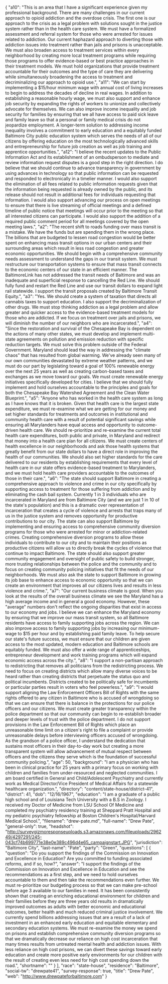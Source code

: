 {
  "a10": "This is an area that I have a significant experience given my professional background. There are many challenges in our current approach to opioid addiction and the overdose crisis. The first one is our approach to the crisis as a legal problem with  solutions sought in the justice system rather than in the health care system. We must have a formalized assessment and referral system for those who were arrested for issues related to addiction. Our current haphazard approach to diverting those with addiction issues into treatment rather than jails and prisons is unacceptable. We must also broaden access to treatment services within every neighborhood by creating more local treatment programs while requiring those programs to offer evidence-based or best practice approaches in their treatment models. We must hold organizations that provide treatment accountable for their outcomes and the type of care they are delivering while simultaneously broadening the access to treatment and decriminalizing our approach to opioid use.",
  "a11": "We can start by implementing a $15/hour minimum wage with annual cost of living increases to begin to address the decades of decline in real wages. In addition to establishing a reasonable hourly wage, we must also support and enhance job security by expanding the rights of workers to unionize and collectively advocate for themselves. We can also improve income inequality and job security for families by ensuring that we all have access to paid sick leave and family leave so that a personal or family medical crisis do not jeopardize employment. A longer-term solution to addressing income inequality involves a commitment to early education and a equitably funded Baltimore City public education system which serves the needs of all of our citizens by offering education on the most technologically advanced skills and entrepreneurship for future job creation as well as job training and apprentice opportunities.",
  "a12": "I believe the recent updates to the Public Information Act and its establishment of an ombudsperson to mediate and review information request disputes is a good step in the right direction. I do believe that we should continue to advance transparency in government by using advances in technology so that public information can be requested and responded to electronically in a timelier manner. I would also support the elimination of all fees related to public information requests given that the information being requested is already owned by the public, and its release should not result in additional fees for individuals requesting that information. I would also support advancing our process on open meetings to ensure that there is live streaming of official meetings and a defined timeline of public notice that meetings will occur prior to the meeting so that all interested citizens can participate. I would also support the addition of a required public comment period for all meetings covered by the open meeting laws.",
  "a2": "The recent shift to roads funding over mass transit is a mistake. We have the funds but are spending them in the wrong place. The billions that are budgeted to lessen road congestion would be better spent on enhancing mass transit options in our urban centers and their surrounding areas which result in less road congestion and greater economic opportunities. We should begin with a comprehensive community needs assessment to understand the gaps in our transit system. We must restructure our transportation systems to ensure that mass transit connects to the economic centers of our state in an efficient manner. The BaltimoreLink has not addressed the transit needs of Baltimore and was an inadequate and superficial response to cancelling the Red Line. We should fully fund and restart the Red Line and use our transit dollars to expand light rail statewide. I support the transit proposals created by Baltimore Transit Equity.",
  "a3": "Yes. We should create a system of taxation that directs all cannabis taxes to support education. I also support the decriminalization of other drugs. We must stop thinking  addiction as a legal problem and allow greater and quicker access to the evidence-based treatment models for those who are addicted. If we focus on treatment over jails and prisons, we will diminish the number of our neighbors who are incarcerated.",
  "a4": "Since the restoration and survival of the Chesapeake Bay is dependent on the actions of many other states, we must develop and implement multi-state agreements on pollution and emission reduction with specific reduction targets. We must solve this problem outside of the Federal Government. Maryland should lead the way in addressing the \"climate chaos\" that has resulted from global warming. We've already seen many of our own communities devastated by extreme weather patterns, and we must do our part by legislating toward a goal of 100% renewable energy over the next 25 years as well as creating carbon-based taxes and exchanges as we move toward our goals. We must create renewable energy initiatives specifically developed  for cities.  I believe that we should fully implement and hold ourselves accountable to the principles and goals for both the Chesapeake Bay Watershed Agreement and the Clean Water Blueprint.",
  "a5": "Anyone who has worked in the health care system as long as I have knows that it is broken. Given that health care is the largest state expenditure, we must re-examine what we are getting for our money and set higher standards for treatments and outcomes in institutional and community health care with a result of potential significant savings while ensuring all Marylanders have equal access and opportunity to outcome-driven health care. We should re-prioritize and re-examine the current total health care expenditures, both public and private, in Maryland and redirect that money into a health care plan for all citizens. We must create centers of health excellence in our neighborhoods and ask those health systems that greatly benefit from our state dollars to have a direct role in improving the health of our communities. We should also set higher standards for the care delivered to our residents by establishing requirements that every level of health care in our state offers evidence-based treatment to Marylanders, and we must hold health care providers accountable to the outcomes of those in their care.",
  "a6": "The state should support Baltimore in creating a comprehensive approach to violence and crime in our city specifically by supporting access to treatment for those suffering from addiction and by eliminating the cash bail system. Currently 1 in 3 individuals who are incarcerated in Maryland are from Baltimore City (and we are just 1 in 10 of the state's population) and this is a dramatic over representation of incarceration that creates a cycle of violence and arrests that traps many of us in the justice system and removes opportunity for productive contributions to our city. The state can also support Baltimore by implementing and ensuring access to comprehensive community diversion programs for those who were arrested for minor or addiction-related crimes. Creating comprehensive diversion programs to allow these individuals to contribute to our city and to maintain their positions as productive citizens will allow us to directly break the cycles of violence that continue to impact Baltimore. The state should also support greater community engagement and oversight of public safety to build stronger, more trusting relationships between the police and the community and to focus on creating community policing initiatives that fit the needs of our neighborhoods. We must also ask the state to support Baltimore in growing its job base to enhance access to economic opportunity so that we can create an environment that improves all our citizens lives and results in less violence and crime.",
  "a7": "Our current business climate is good. When you look at the results of the overall business climate we see the Maryland has a high average income and in general a good economy. However, these \"average\" numbers don't reflect the ongoing disparities that exist in access to our economy and jobs. I believe we can enhance the Maryland economy by ensuring that we improve our mass transit system, so all Baltimore residents have access to family supporting jobs across the region. We can also improve access to family supporting jobs by increasing our minimum-wage to $15 per hour and by establishing paid family leave. To help secure our state's future success, we must ensure that our children are given access to the most updated, modern education and Baltimore schools are equitably funded. We must also offer a wide range of apprenticeships, entrepreneur development and work training programs which will expand economic access across the city.",
  "a8": "I support a non-partisan approach to redistricting that removes all politicians from the redistricting process. We need to focus on creating districts which allow many diverse voices to be heard rather than creating districts that perpetuate the status quo and political incumbents. Districts created to be politically safe for incumbents or particular parties result in voters who feel powerless.",
  "a9": "I would support aligning the Law Enforcement Officers Bill of Rights with the same rights offered to any citizen in Baltimore who is accused of wrongdoing so that we can ensure that there is balance in the protections for our police officers and our citizens. We must create greater transparency within the police department so that our community can begin to re-establish broader and deeper levels of trust with the police department. I do not support provisions in the Law Enforcement Bill of Rights which place an unreasonable time limit on a citizen's right to file a complaint or provide unreasonable delays before interviewing officers accused of wrongdoing. As the grandson of a police officer, I understand the dedication that sustains most officers in their day-to-day work but creating a more transparent system will allow advancement of mutual respect between officers and the citizens they serve which is the foundation of successful community policing.",
  "age": 50,
  "background": "I am a physician who has been in clinical practice for 25 years with a primary focus on working with children and families from under-resourced and neglected communities. I am board certified in General and Child/Adolescent Psychiatry and currently work as Medical Director/Vice President of Medical Affairs for a statewide healthcare organization.",
  "directory": "content/state-house/district-41",
  "district": 41,
  "dob": "12/16/1967",
  "education": "I am a graduate of a public high school and of Louisiana Tech University with a B.S in Zoology. I received my Doctor of Medicine from LSU School Of Medicine and completed my psychiatry residency training at Sheppard Pratt Hospital and my pediatric psychiatry fellowship at Boston Children's Hospital/Harvard Medical School.",
  "filename": "drew-pate.md",
  "full-name": "Drew Pate",
  "general-only": true,
  "headshot": "http://surveygizmoresponseuploads.s3.amazonaws.com/fileuploads/296249/4297291/245-043cf74b699771e38e0e389c496d4e65_campaignstart.JPG",
  "jurisdiction": "Baltimore City",
  "last-name": "Pate",
  "party": "Green",
  "questions": [
    {
      "question": "Do you support the findings of the Commission on Innovation and Excellence in Education? Are you committed to funding associated reforms, and if so, how?",
      "answer": "I support the findings of the Commission on Innovation and Excellence in Education and see the recommendations as a first step, and we need to hold ourselves accountable to them and then take the recommendations even further. We must re-prioritize our budgeting process so that we can make pre-school before age 3 available to our families in need. It has been consistently shown that creating an enriching educational environment for children and their families before they are three years old results in dramatically improved outcomes as adults with better economic and educational outcomes, better health and much reduced criminal justice involvement.  We currently spend billions addressing issues that are a result of a lack of investment in an enhanced early education and equitable elementary and secondary education systems. We must re-examine the money we spend on prisons and establish comprehensive community diversion programs so that we dramatically decrease our reliance on high cost incarceration that many times results from untreated mental health and addiction issues.  With less reliance on high cost prisons, we can divert these savings toward early education and create more positive early environments for our children with the result of creating even less need for high cost spending down the road.",
      "shortname": ""
    }
  ],
  "race": "state-house",
  "residence": "Baltimore",
  "social-tw": "drewpate41",
  "survey-response": true,
  "title": "Drew Pate",
  "web": "http://www.drewpateforbaltimore.com"
}
